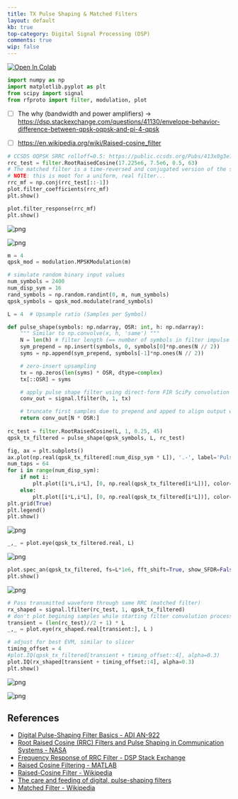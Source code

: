 ```yaml
---
title: TX Pulse Shaping & Matched Filters
layout: default
kb: true
top-category: Digital Signal Processing (DSP)
comments: true
wip: false
---
```


[![Open In Colab](https://colab.research.google.com/assets/colab-badge.svg)](https://colab.research.google.com/github/JohnnyGOX17/john-gentile-website/blob/master/./kb/dsp/Pulse-Shaping_Matched_Filters.ipynb)



```python
import numpy as np
import matplotlib.pyplot as plt
from scipy import signal
from rfproto import filter, modulation, plot
```

- [ ] The why (bandwidth and power amplifiers) -> https://dsp.stackexchange.com/questions/41130/envelope-behavior-difference-between-qpsk-oqpsk-and-pi-4-qpsk
- [ ] https://en.wikipedia.org/wiki/Raised-cosine_filter 


```python
# CCSDS OQPSK SRRC rolloff=0.5: https://public.ccsds.org/Pubs/413x0g3e1.pdf
rrc_test = filter.RootRaisedCosine(17.225e6, 7.5e6, 0.5, 63)
# The matched filter is a time-reversed and conjugated version of the signal
# NOTE: this is moot for a uniform, real filter...
rrc_mf = np.conj(rrc_test[::-1])
plot.filter_coefficients(rrc_mf)
plt.show()

plot.filter_response(rrc_mf)
plt.show()
```


    
![png](Pulse-Shaping_Matched_Filters_files/Pulse-Shaping_Matched_Filters_3_0.png)
    



    
![png](Pulse-Shaping_Matched_Filters_files/Pulse-Shaping_Matched_Filters_3_1.png)
    



```python
m = 4
qpsk_mod = modulation.MPSKModulation(m)

# simulate random binary input values
num_symbols = 2400
num_disp_sym = 16
rand_symbols = np.random.randint(0, m, num_symbols)
qpsk_symbols = qpsk_mod.modulate(rand_symbols)

L = 4  # Upsample ratio (Samples per Symbol)

def pulse_shape(symbols: np.ndarray, OSR: int, h: np.ndarray):
    """ Similar to np.convolve(x, h, 'same') """
    N = len(h) # filter length (== number of symbols in filter impulse response)
    sym_prepend = np.insert(symbols, 0, symbols[0]*np.ones(N // 2))
    syms = np.append(sym_prepend, symbols[-1]*np.ones(N // 2))

    # zero-insert upsampling
    tx = np.zeros(len(syms) * OSR, dtype=complex)
    tx[::OSR] = syms

    # apply pulse shape filter using direct-form FIR SciPy convolution
    conv_out = signal.lfilter(h, 1, tx)

    # truncate first samples due to prepend and apped to align output with input
    return conv_out[N * OSR:]
 
rc_test = filter.RootRaisedCosine(L, 1, 0.25, 45)
qpsk_tx_filtered = pulse_shape(qpsk_symbols, L, rc_test)

fig, ax = plt.subplots()
ax.plot(np.real(qpsk_tx_filtered[:num_disp_sym * L]), '.-', label='Pulse shaped output')
num_taps = 64
for i in range(num_disp_sym):
    if not i:
        plt.plot([i*L,i*L], [0, np.real(qpsk_tx_filtered[i*L])], color='k', label='Symbol')
    else:
        plt.plot([i*L,i*L], [0, np.real(qpsk_tx_filtered[i*L])], color='k')
plt.grid(True)
plt.legend()
plt.show()
```


    
![png](Pulse-Shaping_Matched_Filters_files/Pulse-Shaping_Matched_Filters_4_0.png)
    



```python
_,_ = plot.eye(qpsk_tx_filtered.real, L)
```


    
![png](Pulse-Shaping_Matched_Filters_files/Pulse-Shaping_Matched_Filters_5_0.png)
    



```python
plot.spec_an(qpsk_tx_filtered, fs=L*1e6, fft_shift=True, show_SFDR=False, y_unit="dB")
plt.show()
```


    
![png](Pulse-Shaping_Matched_Filters_files/Pulse-Shaping_Matched_Filters_6_0.png)
    



```python
# Pass transmitted waveform through same RRC (matched filter)
rx_shaped = signal.lfilter(rc_test, 1, qpsk_tx_filtered)
# don't plot begining samples while starting filter convolution process
transient = (len(rc_test)//2 + 1) * L
_,_ = plot.eye(rx_shaped.real[transient:], L )

# adjust for best EVM, similar to slicer
timing_offset = 4
#plot.IQ(qpsk_tx_filtered[transient + timing_offset::4], alpha=0.3)
plot.IQ(rx_shaped[transient + timing_offset::4], alpha=0.3)
plt.show()
```


    
![png](Pulse-Shaping_Matched_Filters_files/Pulse-Shaping_Matched_Filters_7_0.png)
    



    
![png](Pulse-Shaping_Matched_Filters_files/Pulse-Shaping_Matched_Filters_7_1.png)
    


## References

* [Digital Pulse-Shaping Filter Basics - ADI AN-922](https://www.analog.com/media/en/technical-documentation/application-notes/an-922.pdf)
* [Root Raised Cosine (RRC) Filters and Pulse Shaping in Communication Systems - NASA](https://ntrs.nasa.gov/api/citations/20120008631/downloads/20120008631.pdf)
* [Frequency Response of RRC Filter - DSP Stack Exchange](https://dsp.stackexchange.com/questions/51088/pulse-shaping-with-rrc-number-of-taps)
* [Raised Cosine Filtering - MATLAB](https://www.mathworks.com/help/comm/ug/raised-cosine-filtering.html)
* [Raised-Cosine Filter - Wikipedia](https://en.wikipedia.org/wiki/Raised-cosine_filter)
* [The care and feeding of digital, pulse-shaping filters](https://www.nonstopsystems.com/radio/pdf-hell/article-raised-cosine.pdf)
* [Matched Filter - Wikipedia](https://en.wikipedia.org/wiki/Matched_filter)
